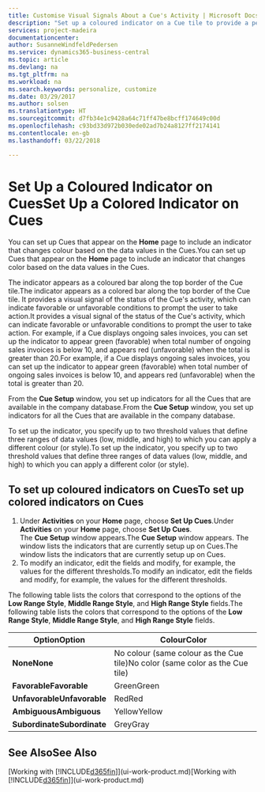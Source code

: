 ```yaml
---
title: Customise Visual Signals About a Cue's Activity | Microsoft Docs
description: "Set up a coloured indicator on a Cue tile to provide a personalised visual signal of the Cue’s activity."
services: project-madeira
documentationcenter: 
author: SusanneWindfeldPedersen
ms.service: dynamics365-business-central
ms.topic: article
ms.devlang: na
ms.tgt_pltfrm: na
ms.workload: na
ms.search.keywords: personalize, customize
ms.date: 03/29/2017
ms.author: solsen
ms.translationtype: HT
ms.sourcegitcommit: d7fb34e1c9428a64c71ff47be8bcff174649c00d
ms.openlocfilehash: c93bd33d972b030ede02ad7b24a8127ff2174141
ms.contentlocale: en-gb
ms.lasthandoff: 03/22/2018

---
```

# <a name="set-up-a-colored-indicator-on-cues"></a><span data-ttu-id="c0a80-103">Set Up a Coloured Indicator on Cues</span><span class="sxs-lookup"><span data-stu-id="c0a80-103">Set Up a Colored Indicator on Cues</span></span>
<span data-ttu-id="c0a80-104">You can set up Cues that appear on the **Home** page to include an indicator that changes colour based on the data values in the Cues.</span><span class="sxs-lookup"><span data-stu-id="c0a80-104">You can set up Cues that appear on the **Home** page to include an indicator that changes color based on the data values in the Cues.</span></span>

<span data-ttu-id="c0a80-105">The indicator appears as a coloured bar along the top border of the Cue tile.</span><span class="sxs-lookup"><span data-stu-id="c0a80-105">The indicator appears as a colored bar along the top border of the Cue tile.</span></span> <span data-ttu-id="c0a80-106">It provides a visual signal of the status of the Cue's activity, which can indicate favorable or unfavorable conditions to prompt the user to take action.</span><span class="sxs-lookup"><span data-stu-id="c0a80-106">It provides a visual signal of the status of the Cue's activity, which can indicate favorable or unfavorable conditions to prompt the user to take action.</span></span> <span data-ttu-id="c0a80-107">For example, if a Cue displays ongoing sales invoices, you can set up the indicator to appear green (favorable) when total number of ongoing sales invoices is below 10, and appears red (unfavorable) when the total is greater than 20.</span><span class="sxs-lookup"><span data-stu-id="c0a80-107">For example, if a Cue displays ongoing sales invoices, you can set up the indicator to appear green (favorable) when total number of ongoing sales invoices is below 10, and appears red (unfavorable) when the total is greater than 20.</span></span>

<span data-ttu-id="c0a80-108">From the **Cue Setup** window, you set up indicators for all the Cues that are available in the company database.</span><span class="sxs-lookup"><span data-stu-id="c0a80-108">From the **Cue Setup** window, you set up indicators for all the Cues that are available in the company database.</span></span>

<span data-ttu-id="c0a80-109">To set up the indicator, you specify up to two threshold values that define three ranges of data values (low, middle, and high) to which you can apply a different colour (or style).</span><span class="sxs-lookup"><span data-stu-id="c0a80-109">To set up the indicator, you specify up to two threshold values that define three ranges of data values (low, middle, and high) to which you can apply a different color (or style).</span></span>

## <a name="to-set-up-colored-indicators-on-cues"></a><span data-ttu-id="c0a80-110">To set up coloured indicators on Cues</span><span class="sxs-lookup"><span data-stu-id="c0a80-110">To set up colored indicators on Cues</span></span>
1. <span data-ttu-id="c0a80-111">Under **Activities** on your **Home** page, choose **Set Up Cues**.</span><span class="sxs-lookup"><span data-stu-id="c0a80-111">Under **Activities** on your **Home** page, choose **Set Up Cues**.</span></span>  
   <span data-ttu-id="c0a80-112">The **Cue Setup** window appears.</span><span class="sxs-lookup"><span data-stu-id="c0a80-112">The **Cue Setup** window appears.</span></span> <span data-ttu-id="c0a80-113">The window lists the indicators that are currently setup up on Cues.</span><span class="sxs-lookup"><span data-stu-id="c0a80-113">The window lists the indicators that are currently setup up on Cues.</span></span>
2. <span data-ttu-id="c0a80-114">To modify an indicator, edit the fields and modify, for example, the values for the different thresholds.</span><span class="sxs-lookup"><span data-stu-id="c0a80-114">To modify an indicator, edit the fields and modify, for example, the values for the different thresholds.</span></span>  

<span data-ttu-id="c0a80-115">The following table lists the colors that correspond to the options of the **Low Range Style**, **Middle Range Style**, and **High Range Style** fields.</span><span class="sxs-lookup"><span data-stu-id="c0a80-115">The following table lists the colors that correspond to the options of the **Low Range Style**, **Middle Range Style**, and **High Range Style** fields.</span></span>

| <span data-ttu-id="c0a80-116">Option</span><span class="sxs-lookup"><span data-stu-id="c0a80-116">Option</span></span> | <span data-ttu-id="c0a80-117">Colour</span><span class="sxs-lookup"><span data-stu-id="c0a80-117">Color</span></span> |
| --- | --- |
| <span data-ttu-id="c0a80-118">**None**</span><span class="sxs-lookup"><span data-stu-id="c0a80-118">**None**</span></span> |<span data-ttu-id="c0a80-119">No colour (same colour as the Cue tile)</span><span class="sxs-lookup"><span data-stu-id="c0a80-119">No color (same color as the Cue tile)</span></span>|
| <span data-ttu-id="c0a80-120">**Favorable**</span><span class="sxs-lookup"><span data-stu-id="c0a80-120">**Favorable**</span></span> |<span data-ttu-id="c0a80-121">Green</span><span class="sxs-lookup"><span data-stu-id="c0a80-121">Green</span></span> |
| <span data-ttu-id="c0a80-122">**Unfavorable**</span><span class="sxs-lookup"><span data-stu-id="c0a80-122">**Unfavorable**</span></span> |<span data-ttu-id="c0a80-123">Red</span><span class="sxs-lookup"><span data-stu-id="c0a80-123">Red</span></span> |
| <span data-ttu-id="c0a80-124">**Ambiguous**</span><span class="sxs-lookup"><span data-stu-id="c0a80-124">**Ambiguous**</span></span> |<span data-ttu-id="c0a80-125">Yellow</span><span class="sxs-lookup"><span data-stu-id="c0a80-125">Yellow</span></span> |
| <span data-ttu-id="c0a80-126">**Subordinate**</span><span class="sxs-lookup"><span data-stu-id="c0a80-126">**Subordinate**</span></span> |<span data-ttu-id="c0a80-127">Grey</span><span class="sxs-lookup"><span data-stu-id="c0a80-127">Gray</span></span> |

## <a name="see-also"></a><span data-ttu-id="c0a80-128">See Also</span><span class="sxs-lookup"><span data-stu-id="c0a80-128">See Also</span></span>
<span data-ttu-id="c0a80-129">[Working with [!INCLUDE[d365fin](includes/d365fin_md.md)]](ui-work-product.md)</span><span class="sxs-lookup"><span data-stu-id="c0a80-129">[Working with [!INCLUDE[d365fin](includes/d365fin_md.md)]](ui-work-product.md)</span></span>

